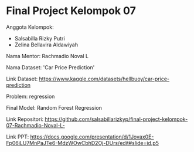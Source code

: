 # Final Project Kelompok 07
Anggota Kelompok:
- Salsabilla Rizky Putri 
- Zelina Bellavira Aldawiyah

Nama Mentor: Rachmadio Noval L

Nama Dataset: 'Car Price Prediction' 

Link Dataset:  https://www.kaggle.com/datasets/hellbuoy/car-price-prediction 

Problem: regression 

Final Model: Random Forest Regression

Link Repositori: https://github.com/salsabillarizkyp/final-project-kelompok-07-Rachmadio-Noval-L-

Link PPT: https://docs.google.com/presentation/d/1Jovax0E-Fp06iLU7MnPaJTe6-MdzWOwCbhD2Oj-DUrs/edit#slide=id.p5



